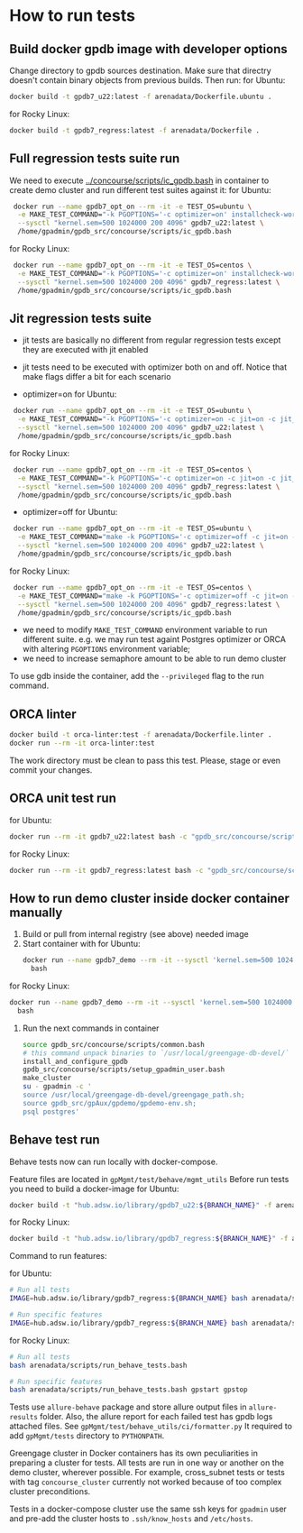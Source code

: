 # How to run tests

## Build docker gpdb image with developer options

Change directory to gpdb sources destination. Make sure that directry doesn't contain binary objects from previous builds. Then run:
for Ubuntu:
```bash
docker build -t gpdb7_u22:latest -f arenadata/Dockerfile.ubuntu .
```
for Rocky Linux:
```bash
docker build -t gpdb7_regress:latest -f arenadata/Dockerfile .
```

## Full regression tests suite run

We need to execute [../concourse/scripts/ic_gpdb.bash](../concourse/scripts/ic_gpdb.bash) in container to create demo cluster and run different test suites against it:
for Ubuntu:
```bash
 docker run --name gpdb7_opt_on --rm -it -e TEST_OS=ubuntu \
  -e MAKE_TEST_COMMAND="-k PGOPTIONS='-c optimizer=on' installcheck-world" \
  --sysctl "kernel.sem=500 1024000 200 4096" gpdb7_u22:latest \
  /home/gpadmin/gpdb_src/concourse/scripts/ic_gpdb.bash
```
for Rocky Linux:
```bash
 docker run --name gpdb7_opt_on --rm -it -e TEST_OS=centos \
  -e MAKE_TEST_COMMAND="-k PGOPTIONS='-c optimizer=on' installcheck-world" \
  --sysctl "kernel.sem=500 1024000 200 4096" gpdb7_regress:latest \
  /home/gpadmin/gpdb_src/concourse/scripts/ic_gpdb.bash
```

## Jit regression tests suite

* jit tests are basically no different from regular regression tests except they are executed with jit enabled
* jit tests need to be executed with optimizer both on and off. Notice that make flags differ a bit for each scenario

* optimizer=on
for Ubuntu:
```bash
 docker run --name gpdb7_opt_on --rm -it -e TEST_OS=ubuntu \
  -e MAKE_TEST_COMMAND="-k PGOPTIONS='-c optimizer=on -c jit=on -c jit_above_cost=0 -c optimizer_jit_above_cost=0 -c gp_explain_jit=off' installcheck" \
  --sysctl "kernel.sem=500 1024000 200 4096" gpdb7_u22:latest \
  /home/gpadmin/gpdb_src/concourse/scripts/ic_gpdb.bash
```
for Rocky Linux:
```bash
 docker run --name gpdb7_opt_on --rm -it -e TEST_OS=centos \
  -e MAKE_TEST_COMMAND="-k PGOPTIONS='-c optimizer=on -c jit=on -c jit_above_cost=0 -c optimizer_jit_above_cost=0 -c gp_explain_jit=off' installcheck" \
  --sysctl "kernel.sem=500 1024000 200 4096" gpdb7_regress:latest \
  /home/gpadmin/gpdb_src/concourse/scripts/ic_gpdb.bash
```

* optimizer=off
for Ubuntu:
```bash
 docker run --name gpdb7_opt_on --rm -it -e TEST_OS=ubuntu \
  -e MAKE_TEST_COMMAND="make -k PGOPTIONS='-c optimizer=off -c jit=on -c jit_above_cost=0 -c gp_explain_jit=off' installcheck" \
  --sysctl "kernel.sem=500 1024000 200 4096" gpdb7_u22:latest \
  /home/gpadmin/gpdb_src/concourse/scripts/ic_gpdb.bash
```
for Rocky Linux:
```bash
 docker run --name gpdb7_opt_on --rm -it -e TEST_OS=centos \
  -e MAKE_TEST_COMMAND="make -k PGOPTIONS='-c optimizer=off -c jit=on -c jit_above_cost=0 -c gp_explain_jit=off' installcheck" \
  --sysctl "kernel.sem=500 1024000 200 4096" gpdb7_regress:latest \
  /home/gpadmin/gpdb_src/concourse/scripts/ic_gpdb.bash
```

* we need to modify `MAKE_TEST_COMMAND` environment variable to run different suite. e.g. we may run test againt Postgres optimizer or ORCA with altering `PGOPTIONS` environment variable;
* we need to increase semaphore amount to be able to run demo cluster

To use gdb inside the container, add the `--privileged` flag to the run command.

## ORCA linter

```bash
docker build -t orca-linter:test -f arenadata/Dockerfile.linter .
docker run --rm -it orca-linter:test
```

The work directory must be clean to pass this test. Please, stage or even commit your changes.

## ORCA unit test run

for Ubuntu:
```bash
docker run --rm -it gpdb7_u22:latest bash -c "gpdb_src/concourse/scripts/unit_tests_gporca.bash"
```
for Rocky Linux:

```bash
docker run --rm -it gpdb7_regress:latest bash -c "gpdb_src/concourse/scripts/unit_tests_gporca.bash"
```

## How to run demo cluster inside docker container manually

1. Build or pull from internal registry (see above) needed image
1. Start container with
  for Ubuntu:
   ```bash
   docker run --name gpdb7_demo --rm -it --sysctl 'kernel.sem=500 1024000 200 4096' gpdb7_u22:latest \
     bash
   ```
  for Rocky Linux:
   ```bash
   docker run --name gpdb7_demo --rm -it --sysctl 'kernel.sem=500 1024000 200 4096' gpdb7_regress:latest \
     bash
   ```
1. Run the next commands in container
   ```bash
   source gpdb_src/concourse/scripts/common.bash
   # this command unpack binaries to `/usr/local/greengage-db-devel/`
   install_and_configure_gpdb
   gpdb_src/concourse/scripts/setup_gpadmin_user.bash
   make_cluster
   su - gpadmin -c '
   source /usr/local/greengage-db-devel/greengage_path.sh;
   source gpdb_src/gpAux/gpdemo/gpdemo-env.sh;
   psql postgres'
   ```

## Behave test run

Behave tests now can run locally with docker-compose.

Feature files are located in `gpMgmt/test/behave/mgmt_utils`
Before run tests you need to build a docker-image
for Ubuntu:
```bash
docker build -t "hub.adsw.io/library/gpdb7_u22:${BRANCH_NAME}" -f arenadata/Dockerfile.ubuntu .
```
for Rocky Linux:
```bash
docker build -t "hub.adsw.io/library/gpdb7_regress:${BRANCH_NAME}" -f arenadata/Dockerfile .
```

Command to run features:

for Ubuntu:
```bash
# Run all tests
IMAGE=hub.adsw.io/library/gpdb7_regress:${BRANCH_NAME} bash arenadata/scripts/run_behave_tests.bash

# Run specific features
IMAGE=hub.adsw.io/library/gpdb7_regress:${BRANCH_NAME} bash arenadata/scripts/run_behave_tests.bash gpstart gpstop
```

for Rocky Linux:
```bash
# Run all tests
bash arenadata/scripts/run_behave_tests.bash

# Run specific features
bash arenadata/scripts/run_behave_tests.bash gpstart gpstop
```


Tests use `allure-behave` package and store allure output files in `allure-results` folder.
Also, the allure report for each failed test has gpdb logs attached files. See `gpMgmt/test/behave_utils/ci/formatter.py`
It required to add `gpMgmt/tests` directory to `PYTHONPATH`. 

Greengage cluster in Docker containers has its own peculiarities in preparing a cluster for tests.
All tests are run in one way or another on the demo cluster, wherever possible.
For example, cross_subnet tests or tests with tag `concourse_cluster` currently not worked because of too complex cluster preconditions.

Tests in a docker-compose cluster use the same ssh keys for `gpadmin` user and pre-add the cluster hosts to `.ssh/know_hosts` and `/etc/hosts`.
